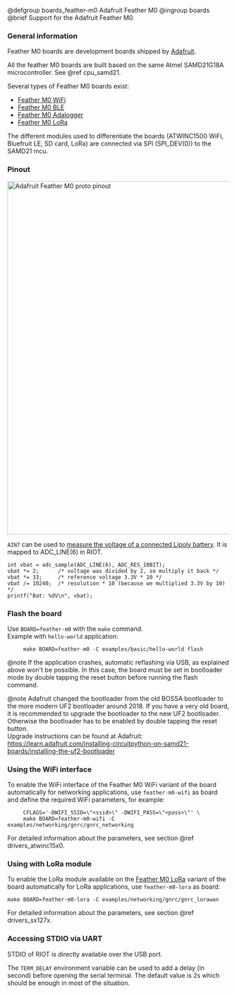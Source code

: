 @defgroup    boards_feather-m0 Adafruit Feather M0
@ingroup     boards
@brief       Support for the Adafruit Feather M0.

### General information

Feather M0 boards are development boards shipped by
[Adafruit](https://learn.adafruit.com/adafruit-feather-m0-basic-proto/).

All the feather M0 boards are built based on the same Atmel SAMD21G18A
microcontroller. See @ref cpu_samd21.

Several types of Feather M0 boards exist:
- [Feather M0 WiFi](https://learn.adafruit.com/adafruit-feather-m0-wifi-atwinc1500/)
- [Feather M0 BLE](https://learn.adafruit.com/adafruit-feather-m0-bluefruit-le/overview)
- [Feather M0 Adalogger](https://learn.adafruit.com/adafruit-feather-m0-adalogger/)
- [Feather M0 LoRa](https://learn.adafruit.com/adafruit-feather-m0-radio-with-lora-radio-module)

The different modules used to differentiate the boards (ATWINC1500 WiFi,
Bluefruit LE, SD card, LoRa) are connected via SPI (SPI_DEV(0)) to the
SAMD21 mcu.

### Pinout

<img src="https://cdn-learn.adafruit.com/assets/assets/000/030/921/original/adafruit_products_2772_pinout_v1_0.png"
     alt="Adafruit Feather M0 proto pinout" style="width:800px;"/><br/>

`AIN7` can be used to [measure the voltage of a connected Lipoly battery][battery].
It is mapped to ADC_LINE(6) in RIOT.

~~~~~~~~~~~~~~~~ {.c}
int vbat = adc_sample(ADC_LINE(6), ADC_RES_10BIT);
vbat *= 2;      /* voltage was divided by 2, so multiply it back */
vbat *= 33;     /* reference voltage 3.3V * 10 */
vbat /= 10240;  /* resolution * 10 (because we multiplied 3.3V by 10) */
printf("Bat: %dV\n", vbat);
~~~~~~~~~~~~~~~~

[battery]: https://learn.adafruit.com/adafruit-feather-m0-basic-proto/power-management#measuring-battery-4-9

### Flash the board

Use `BOARD=feather-m0` with the `make` command.<br/>
Example with `hello-world` application:
```
     make BOARD=feather-m0 -C examples/basic/hello-world flash
```

@note     If the application crashes, automatic reflashing via USB, as explained
          above won't be possible. In this case, the board must be set in
          bootloader mode by double tapping the reset button before running the
          flash command.

@note     Adafruit changed the bootloader from the old BOSSA bootloader to the
          more modern UF2 bootloader around 2018. If you have a very old board,
          it is recommended to upgrade the bootloader to the new UF2
          bootloader. Otherwise the bootloader has to be enabled by double
          tapping the reset button.<br/>
          Upgrade instructions can be found at Adafruit:
          https://learn.adafruit.com/installing-circuitpython-on-samd21-boards/installing-the-uf2-bootloader

### Using the WiFi interface

To enable the WiFi interface of the Feather M0 WiFi variant of the board
automatically for networking applications, use `feather-m0-wifi` as board
and define the required WiFi parameters, for example:
```
     CFLAGS='-DWIFI_SSID=\"<ssid>\" -DWIFI_PASS=\"<pass>\"' \
     make BOARD=feather-m0-wifi -C examples/networking/gnrc/gnrc_networking
```

For detailed information about the parameters, see section
@ref drivers_atwinc15x0.

### Using with LoRa module

To enable the LoRa module available on the
[Feather M0 LoRa](https://learn.adafruit.com/adafruit-feather-m0-radio-with-lora-radio-module)
variant of the board automatically for LoRa applications,
use `feather-m0-lora` as board:

```
make BOARD=feather-m0-lora -C examples/networking/gnrc/gnrc_lorawan
```

For detailed information about the parameters, see section
@ref drivers_sx127x.

### Accessing STDIO via UART

STDIO of RIOT is directly available over the USB port.

The `TERM_DELAY` environment variable can be used to add a delay (in second)
before opening the serial terminal. The default value is 2s which should be
enough in most of the situation.

